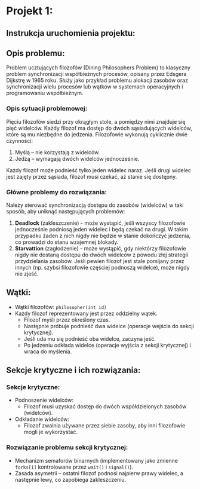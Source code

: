 # Projekt 1:
## Instrukcja uruchomienia projektu:
## Opis problemu:
Problem ucztujących filozofów (Dining Philosophers Problem) to klasyczny problem synchronizacji współbieżnych procesów, opisany przez Edsgera Dijkstrę w 1965 roku. Służy jako przykład problemu alokacji zasobów oraz synchronizacji wielu procesów lub wątków w systemach operacyjnych i programowaniu współbieżnym.
### Opis sytuacji problemowej:
Pięciu filozofów siedzi przy okrągłym stole, a pomiędzy nimi znajduje się pięć widelców. Każdy filozof ma dostęp do dwóch sąsiadujących widelców, które są mu niezbędne do jedzenia. Filozofowie wykonują cyklicznie dwie czynności:
1. Myślą – nie korzystają z widelców.
2. Jedzą – wymagają dwóch widelców jednocześnie.

Każdy filozof może podnieść tylko jeden widelec naraz. Jeśli drugi widelec jest zajęty przez sąsiada, filozof musi czekać, aż stanie się dostępny.
### Główne problemy do rozwiązania:
Należy sterować synchronizacją dostępu do zasobów (widelców) w taki sposób, aby uniknąć następujących problemów:
1. **Deadlock** (zakleszczenie) - może wystąpić, jeśli wszyscy filozofowie jednocześnie podniosą jeden widelec i będą czekać na drugi. W takim przypadku żaden z nich nigdy nie będzie w stanie dokończyć jedzenia, co prowadzi do stanu wzajemnej blokady.
2. **Starvattion** (zagłodzenie) - może wystąpić, gdy niektórzy filozofowie nigdy nie dostaną dostępu do dwóch widelców z powodu złej strategii przydzielania zasobów. Jeśli pewien filozof jest stale pomijany przez innych (np. szybsi filozofowie częściej podnoszą widelce), może nigdy nie zjeść.
## Wątki:
- Wątki filozofów: `philosopher(int id)`
- Każdy filozof reprezentowany jest przez oddzielny wątek.
  - Filozof myśli przez określony czas.
  - Następnie próbuje podnieść dwa widelce (operacje wejścia do sekcji krytycznej).
  - Jeśli uda mu się podnieść oba widelce, zaczyna jeść.
  - Po jedzeniu odkłada widelce (operacje wyjścia z sekcji krytycznej) i wraca do myślenia.
## Sekcje krytyczne i ich rozwiązania:
### Sekcje krytyczne:
- Podnoszenie widelców:
  - Filozof musi uzyskać dostęp do dwóch współdzielonych zasobów (widelców).
- Odkładanie widelców:
  - Filozof zwalnia używane przez siebie zasoby, aby inni filozofowie mogli je wykorzystać.
### Rozwiązanie problemu sekcji krytycznej:
- Mechanizm semaforów binarnych (implementowany jako zmienne ` forks[i] ` kontrolowane przez ` wait() ` i ` signal() `).
- Zasada asymetrii – ostatni filozof podnosi najpierw prawy widelec, a następnie lewy, co zapobiega zakleszczeniu.









